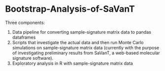 # Bootstrap-Analysis-of-SaVanT
Three components:
1. Data pipeline for converting sample-signature matrix data to pandas dataframes
2. Scripts that investigate the actual data and then run Monte Carlo simulations on sample-signature matrix data (currently with the purpose of investigating preliminary results from SaVanT, a web-based molecular signature software).
3. Exploratory analysis in R with sample-signature matrix data
